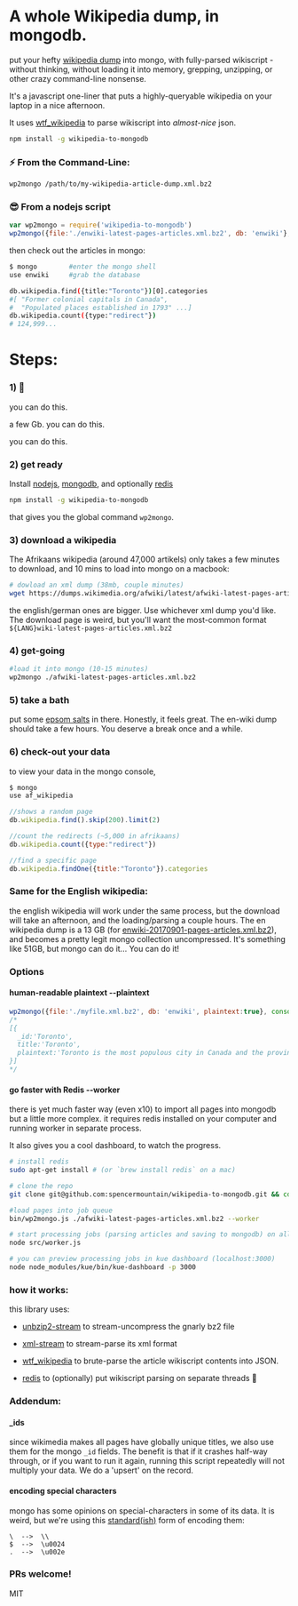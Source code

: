 # A whole Wikipedia dump, in mongodb.
put your hefty [wikipedia dump](https://dumps.wikimedia.org) into mongo, with fully-parsed wikiscript - without thinking, without loading it into memory, grepping, unzipping, or other crazy command-line nonsense.

It's a javascript one-liner that puts a highly-queryable wikipedia on your laptop in a nice afternoon.

It uses [wtf_wikipedia](https://github.com/spencermountain/wtf_wikipedia) to parse wikiscript into *almost-nice* json.

```bash
npm install -g wikipedia-to-mongodb
```
### ⚡ From the Command-Line:
```bash
wp2mongo /path/to/my-wikipedia-article-dump.xml.bz2
```
### 😎 From a nodejs script
```js
var wp2mongo = require('wikipedia-to-mongodb')
wp2mongo({file:'./enwiki-latest-pages-articles.xml.bz2', db: 'enwiki'}, callback)
```

then check out the articles in mongo:
````bash
$ mongo        #enter the mongo shell
use enwiki     #grab the database

db.wikipedia.find({title:"Toronto"})[0].categories
#[ "Former colonial capitals in Canada",
#  "Populated places established in 1793" ...]
db.wikipedia.count({type:"redirect"})
# 124,999...
````

# Steps:

### 1) 💪
you can do this.

a few Gb. you can do this.

you can do this.

### 2) get ready
Install [nodejs](https://nodejs.org/en/), [mongodb](https://docs.mongodb.com/manual/installation/), and optionally [redis](http://redis.io/)

```bash
npm install -g wikipedia-to-mongodb
```
that gives you the global command `wp2mongo`.

### 3) download a wikipedia
The Afrikaans wikipedia (around 47,000 artikels) only takes a few minutes to download, and 10 mins to load into mongo on a macbook:
```bash
# dowload an xml dump (38mb, couple minutes)
wget https://dumps.wikimedia.org/afwiki/latest/afwiki-latest-pages-articles.xml.bz2
```
the english/german ones are bigger. Use whichever xml dump you'd like. The download page is weird, but you'll want the most-common format `${LANG}wiki-latest-pages-articles.xml.bz2 `

### 4) get-going
```bash
#load it into mongo (10-15 minutes)
wp2mongo ./afwiki-latest-pages-articles.xml.bz2
```
### 5) take a bath
put some [epsom salts](https://www.youtube.com/watch?v=QSlIHCu2Smw) in there. Honestly, it feels great. The en-wiki dump should take a few hours. You deserve a break once and a while.

### 6) check-out your data
to view your data in the mongo console,
````javascript
$ mongo
use af_wikipedia

//shows a random page
db.wikipedia.find().skip(200).limit(2)

//count the redirects (~5,000 in afrikaans)
db.wikipedia.count({type:"redirect"})

//find a specific page
db.wikipedia.findOne({title:"Toronto"}).categories
````

### Same for the English wikipedia:
the english wikipedia will work under the same process, but
the download will take an afternoon, and the loading/parsing a couple hours. The en wikipedia dump is a 13 GB (for [enwiki-20170901-pages-articles.xml.bz2](https://dumps.wikimedia.org/enwiki/20170901/enwiki-20170901-pages-articles.xml.bz2)), and becomes a pretty legit mongo collection uncompressed. It's something like 51GB, but mongo can do it... You can do it!


### Options
#### human-readable plaintext **--plaintext**
```js
wp2mongo({file:'./myfile.xml.bz2', db: 'enwiki', plaintext:true}, console.log)
/*
[{
  _id:'Toronto',
  title:'Toronto',
  plaintext:'Toronto is the most populous city in Canada and the provincial capital...'
}]
*/
```
#### go faster with Redis **--worker**
there is yet much faster way (even x10) to import all pages into mongodb but a little more complex. it requires redis installed on your computer and running worker in separate process.

It also gives you a cool dashboard, to watch the progress.
````bash
# install redis
sudo apt-get install # (or `brew install redis` on a mac)

# clone the repo
git clone git@github.com:spencermountain/wikipedia-to-mongodb.git && cd wikipedia-to-mongodb

#load pages into job queue
bin/wp2mongo.js ./afwiki-latest-pages-articles.xml.bz2 --worker

# start processing jobs (parsing articles and saving to mongodb) on all CPU's
node src/worker.js

# you can preview processing jobs in kue dashboard (localhost:3000)
node node_modules/kue/bin/kue-dashboard -p 3000
````

### how it works:
this library uses:
* [unbzip2-stream](https://github.com/regular/unbzip2-stream) to stream-uncompress the gnarly bz2 file

* [xml-stream](https://github.com/assistunion/xml-stream) to stream-parse its xml format

* [wtf_wikipedia](https://github.com/spencermountain/wtf_wikipedia) to brute-parse the article wikiscript contents into JSON.

* [redis](http://redis.io/) to (optionally) put wikiscript parsing on separate threads :metal:

### Addendum:
#### \_ids
since wikimedia makes all pages have globally unique titles, we also use them for the mongo `_id` fields.
The benefit is that if it crashes half-way through, or if you want to run it again, running this script repeatedly will not multiply your data. We do a 'upsert' on the record.

#### encoding special characters
mongo has some opinions on special-characters in some of its data. It is weird, but we're using this [standard(ish)](https://stackoverflow.com/a/30254815/168877) form of encoding them:
```
\  -->  \\
$  -->  \u0024
.  -->  \u002e
```

### PRs welcome!
MIT
